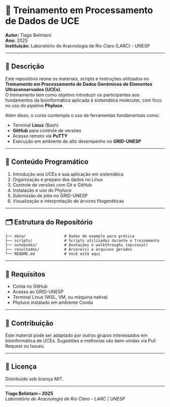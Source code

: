 
# 🧬 Treinamento em Processamento de Dados de UCE

**Autor:** Tiago Belintani  
**Ano:** 2025  
**Instituição:** Laboratório de Aracnologia de Rio Claro (LARC) - UNESP

---

## 📘 Descrição

Este repositório reúne os materiais, scripts e instruções utilizados no **Treinamento em Processamento de Dados Genômicos de Elementos Ultraconservados (UCEs)**.  
O treinamento tem como objetivo introduzir os participantes aos fundamentos da bioinformática aplicada à sistemática molecular, com foco no uso do pipeline **Phyluce**.

Além disso, o curso contempla o uso de ferramentas fundamentais como:

- Terminal **Linux** (Bash)
- **GitHub** para controle de versões
- Acesso remoto via **PuTTY**
- Execução em ambiente de alto desempenho no **GRID-UNESP**

---

## 🧪 Conteúdo Programático

1. Introdução aos UCEs e sua aplicação em sistemática
2. Organização e preparo dos dados no Linux
3. Controle de versões com Git e GitHub
4. Instalação e uso do Phyluce
5. Submissão de jobs no GRID-UNESP
6. Visualização e interpretação de árvores filogenéticas

---

## 🗂 Estrutura do Repositório

```
├── data/                 # Dados de exemplo para prática
├── scripts/              # Scripts utilizados durante o treinamento
├── notebooks/            # Anotações e walkthroughs (opcional)
├── resultados/           # Árvore(s) e arquivos gerados
└── README.md             # Você está aqui
```

---

## 📎 Requisitos

- Conta no GitHub
- Acesso ao GRID-UNESP
- Terminal Linux (WSL, VM, ou máquina nativa)
- Phyluce instalado em ambiente Conda

---

## 🤝 Contribuição

Este material pode ser adaptado por outros grupos interessados em bioinformática de UCEs. Sugestões e melhorias são bem-vindas via Pull Request ou Issues.

---

## 📜 Licença

Distribuído sob licença MIT.

---

**Tiago Belintani – 2025**  
_Laboratório de Aracnologia de Rio Claro – LARC | UNESP_
